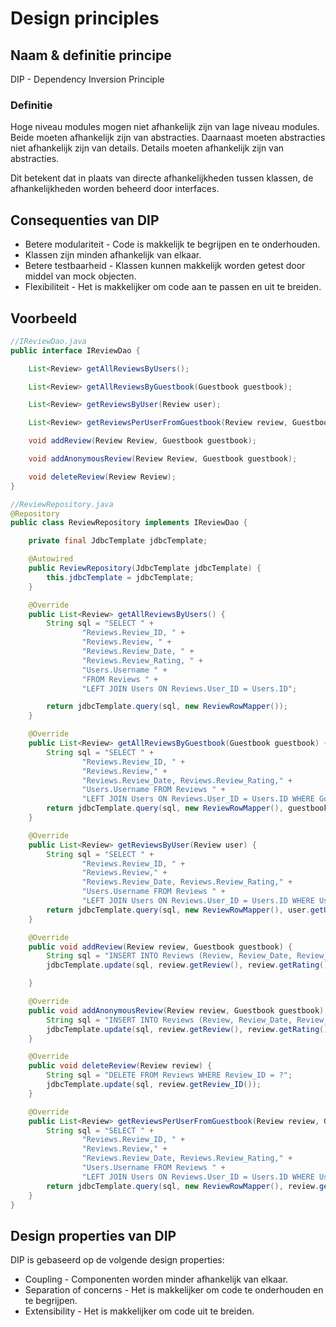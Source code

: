 # Design principles

## Naam & definitie principe
DIP - Dependency Inversion Principle

### Definitie
Hoge niveau modules mogen niet afhankelijk zijn van lage niveau modules. Beide moeten afhankelijk zijn van abstracties. Daarnaast moeten abstracties niet afhankelijk zijn van details. Details moeten afhankelijk zijn van abstracties.

Dit betekent dat in plaats van directe afhankelijkheden tussen klassen, de afhankelijkheden worden beheerd door interfaces.

## Consequenties van DIP
- Betere modulariteit - Code is makkelijk te begrijpen en te onderhouden.
- Klassen zijn minden afhankelijk van elkaar.
- Betere testbaarheid - Klassen kunnen makkelijk worden getest door middel van mock objecten.
- Flexibiliteit - Het is makkelijker om code aan te passen en uit te breiden.

## Voorbeeld
```java
//IReviewDao.java
public interface IReviewDao {

    List<Review> getAllReviewsByUsers();

    List<Review> getAllReviewsByGuestbook(Guestbook guestbook);

    List<Review> getReviewsByUser(Review user);

    List<Review> getReviewsPerUserFromGuestbook(Review review, Guestbook guestbook);

    void addReview(Review Review, Guestbook guestbook);

    void addAnonymousReview(Review Review, Guestbook guestbook);

    void deleteReview(Review Review);
}

//ReviewRepository.java
@Repository
public class ReviewRepository implements IReviewDao {

    private final JdbcTemplate jdbcTemplate;

    @Autowired
    public ReviewRepository(JdbcTemplate jdbcTemplate) {
        this.jdbcTemplate = jdbcTemplate;
    }

    @Override
    public List<Review> getAllReviewsByUsers() {
        String sql = "SELECT " +
                "Reviews.Review_ID, " +
                "Reviews.Review, " +
                "Reviews.Review_Date, " +
                "Reviews.Review_Rating, " +
                "Users.Username " +
                "FROM Reviews " +
                "LEFT JOIN Users ON Reviews.User_ID = Users.ID";

        return jdbcTemplate.query(sql, new ReviewRowMapper());
    }

    @Override
    public List<Review> getAllReviewsByGuestbook(Guestbook guestbook) {
        String sql = "SELECT " +
                "Reviews.Review_ID, " +
                "Reviews.Review," +
                "Reviews.Review_Date, Reviews.Review_Rating," +
                "Users.Username FROM Reviews " +
                "LEFT JOIN Users ON Reviews.User_ID = Users.ID WHERE Guestbook = ?";
        return jdbcTemplate.query(sql, new ReviewRowMapper(), guestbook.getGuestBook_ID());
    }

    @Override
    public List<Review> getReviewsByUser(Review user) {
        String sql = "SELECT " +
                "Reviews.Review_ID, " +
                "Reviews.Review," +
                "Reviews.Review_Date, Reviews.Review_Rating," +
                "Users.Username FROM Reviews " +
                "LEFT JOIN Users ON Reviews.User_ID = Users.ID WHERE User_ID = ?";
        return jdbcTemplate.query(sql, new ReviewRowMapper(), user.getUser_ID());
    }

    @Override
    public void addReview(Review review, Guestbook guestbook) {
        String sql = "INSERT INTO Reviews (Review, Review_Date, Review_Rating, User_ID, Guestbook) VALUES (?, GETDATE(), ?, ?, ?)";
        jdbcTemplate.update(sql, review.getReview(), review.getRating(), review.getUser_ID(), guestbook.getLocation());

    }

    @Override
    public void addAnonymousReview(Review review, Guestbook guestbook) {
        String sql = "INSERT INTO Reviews (Review, Review_Date, Review_Rating, Guestbook) VALUES (?, GETDATE(), ?, ?)";
        jdbcTemplate.update(sql, review.getReview(), review.getRating(), guestbook.getLocation());
    }

    @Override
    public void deleteReview(Review review) {
        String sql = "DELETE FROM Reviews WHERE Review_ID = ?";
        jdbcTemplate.update(sql, review.getReview_ID());
    }

    @Override
    public List<Review> getReviewsPerUserFromGuestbook(Review review, Guestbook guestbook) {
        String sql = "SELECT " +
                "Reviews.Review_ID, " +
                "Reviews.Review," +
                "Reviews.Review_Date, Reviews.Review_Rating," +
                "Users.Username FROM Reviews " +
                "LEFT JOIN Users ON Reviews.User_ID = Users.ID WHERE User_ID = ? AND Guestbook = ?";
        return jdbcTemplate.query(sql, new ReviewRowMapper(), review.getUser_ID(), guestbook.getGuestBook_ID());
    }
}
```
## Design properties van DIP
DIP is gebaseerd op de volgende design properties:
* Coupling - Componenten worden minder afhankelijk van elkaar.
* Separation of concerns - Het is makkelijker om code te onderhouden en te begrijpen.
* Extensibility - Het is makkelijker om code uit te breiden.